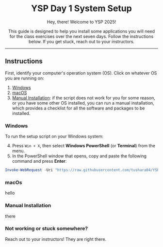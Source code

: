 <div align="center">
  <h1>YSP Day 1 System Setup</h1>
  <p>Hey, there! Welcome to YSP 2025!</p>
  <p>This guide is designed to help you install some applications you will need for the class exercises over the next seven days. Follow the instructions below. If you get stuck, reach out to your instructors.</p>
</div>

---
## Instructions
First, identify your computer's operation system (OS). Click on whatever OS you are running on:
1. [Windows](#windows)
2. [macOS](macOS)
3. [Manual Installation](https://github.com/tushara04/YSP_Day1/blob/main/Manual-Installations.md): if the script does not work for you for some reason, or you have some other OS installed, you can run a manual installation, which provides a checklist for all the software and packages to be installed.

### Windows
To run the setup script on your Windows system:

4. Press `Win + X`, then select **Windows PowerShell** (or **Terminal**) from the menu.
5. In the PowerShell window that opens, copy and paste the following command and press **Enter**:

```powershell
Invoke-WebRequest -Uri "https://raw.githubusercontent.com/tushara04/YSP_Day1/refs/heads/main/windows/script.bat" -OutFile "script.bat"; Start-Process "script.bat"
```

### macOs
hello

### Manual Installation
there

### Not working or stuck somewhere?
Reach out to your instructors! They are right there. 
